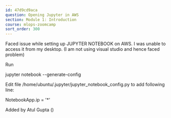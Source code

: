 ```yaml
---
id: 47d9cd9aca
question: Opening Jupyter in AWS
section: Module 1: Introduction
course: mlops-zoomcamp
sort_order: 300
---
```


Faced issue while setting up JUPYTER NOTEBOOK on AWS. I was unable to access it from my desktop. (I am not using visual studio and hence faced problem)

Run

jupyter notebook --generate-config

Edit file /home/ubuntu/.jupyter/jupyter_notebook_config.py to add following line:

NotebookApp.ip = '*'

Added by Atul Gupta ()

